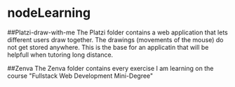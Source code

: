 # nodeLearning

##Platzi-draw-with-me
The Platzi folder contains a web application that lets different users draw together.  The drawings (movements of the mouse) do not get stored anywhere.  This is the base for an applicatin that will be helpfull when tutoring long distance.

##Zenva
The Zenva folder contains every exercise I am learning on the course "Fullstack Web Development Mini-Degree"
